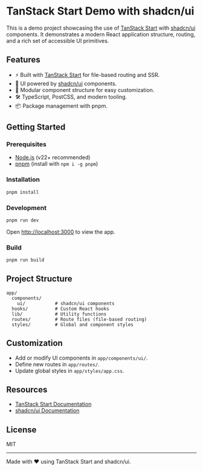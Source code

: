 # TanStack Start Demo with shadcn/ui

This is a demo project showcasing the use of [TanStack Start](https://tanstack.com/start) with [shadcn/ui](https://ui.shadcn.com/) components. It demonstrates a modern React application structure, routing, and a rich set of accessible UI primitives.

## Features

- ⚡️ Built with [TanStack Start](https://tanstack.com/start) for file-based routing and SSR.
- 🎨 UI powered by [shadcn/ui](https://ui.shadcn.com/) components.
- 🧩 Modular component structure for easy customization.
- 🛠️ TypeScript, PostCSS, and modern tooling.
- 📦 Package management with pnpm.

## Getting Started

### Prerequisites

- [Node.js](https://nodejs.org/) (v22+ recommended)
- [pnpm](https://pnpm.io/) (install with `npm i -g pnpm`)

### Installation

```bash
pnpm install
```

### Development

```bash
pnpm run dev
```

Open [http://localhost:3000](http://localhost:3000) to view the app.

### Build

```bash
pnpm run build
```

## Project Structure

```
app/
  components/
    ui/           # shadcn/ui components
  hooks/          # Custom React hooks
  lib/            # Utility functions
  routes/         # Route files (file-based routing)
  styles/         # Global and component styles
```

## Customization

- Add or modify UI components in `app/components/ui/`.
- Define new routes in `app/routes/`.
- Update global styles in `app/styles/app.css`.

## Resources

- [TanStack Start Documentation](https://tanstack.com/start/docs)
- [shadcn/ui Documentation](https://ui.shadcn.com/docs)

## License

MIT

---

Made with ❤️ using TanStack Start and shadcn/ui.
